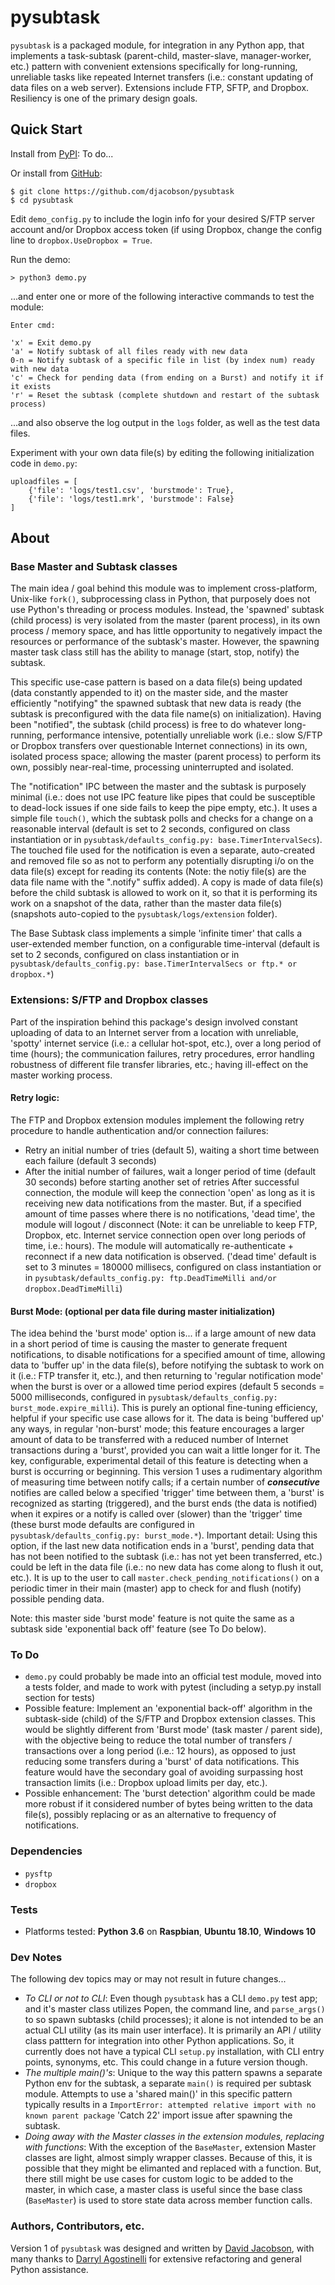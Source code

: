 # pysubtask

`pysubtask` is a packaged module, for integration in any Python app, that implements a task-subtask (parent-child, master-slave, manager-worker, etc.) pattern with convenient extensions specifically for long-running, unreliable tasks like repeated Internet transfers (i.e.: constant updating of data files on a web server). Extensions include FTP, SFTP, and Dropbox. Resiliency is one of the primary design goals.

## Quick Start

Install from [PyPI](https://pypi.python.org/pypi/pysubtask): To do...

Or install from [GitHub](https://github.com/djacobson/pysubtask):

```
$ git clone https://github.com/djacobson/pysubtask
$ cd pysubtask
```

Edit ``demo_config.py`` to include the login info for your desired S/FTP server account and/or Dropbox access token (if using Dropbox, change the config line to ``dropbox.UseDropbox = True``.

Run the demo:

```
> python3 demo.py
```

...and enter one or more of the following interactive commands to test the module:

```
Enter cmd:

'x' = Exit demo.py
'a' = Notify subtask of all files ready with new data
0-n = Notify subtask of a specific file in list (by index num) ready with new data
'c' = Check for pending data (from ending on a Burst) and notify it if it exists
'r' = Reset the subtask (complete shutdown and restart of the subtask process)
```

...and also observe the log output in the ``logs`` folder, as well as the test data files.

Experiment with your own data file(s) by editing the following initialization code in ``demo.py``:

```
uploadfiles = [
	{'file': 'logs/test1.csv', 'burstmode': True},
	{'file': 'logs/test1.mrk', 'burstmode': False}
]
```

## About

### Base Master and Subtask classes

The main idea / goal behind this module was to implement cross-platform, Unix-like ``fork()``, subprocessing class in Python, that purposely does not use Python's threading or process modules. Instead, the 'spawned' subtask (child process) is very isolated from the master (parent process), in its own process / memory space, and has little opportunity to negatively impact the resources or performance of the subtask's master. However, the spawning master task class still has the ability to manage (start, stop, notify) the subtask.

This specific use-case pattern is based on a data file(s) being updated (data constantly appended to it) on the master side, and the master efficiently "notifying" the spawned subtask that new data is ready (the subtask is preconfigured with the data file name(s) on initialization). Having been "notified", the subtask (child process) is free to do whatever long-running, performance intensive, potentially unreliable work (i.e.: slow S/FTP or Dropbox transfers over questionable Internet connections) in its own, isolated process space; allowing the master (parent process) to perform its own, possibly near-real-time, processing uninterrupted and isolated.

The "notification" IPC between the master and the subtask is purposely minimal (i.e.: does not use IPC feature like pipes that could be susceptible to dead-lock issues if one side fails to keep the pipe empty, etc.). It uses a simple file ``touch()``, which the subtask polls and checks for a change on a reasonable interval (default is set to 2 seconds, configured on class instantiation or in ``pysubtask/defaults_config.py: base.TimerIntervalSecs``). The touched file used for the notification is even a separate, auto-created and removed file so as not to perform any potentially disrupting i/o on the data file(s) except for reading its contents (Note: the notiy file(s) are the data file name with the ".notify" suffix added). A copy is made of data file(s) before the child subtask is allowed to work on it, so that it is performing its work on a snapshot of the data, rather than the master data file(s) (snapshots auto-copied to the ``pysubtask/logs/extension`` folder).

The Base Subtask class implements a simple 'infinite timer' that calls a user-extended member function, on a configurable time-interval (default is set to 2 seconds, configured on class instantiation or in ``pysubtask/defaults_config.py: base.TimerIntervalSecs or ftp.* or dropbox.*``)

### Extensions: S/FTP and Dropbox classes

Part of the inspiration behind this package's design involved constant uploading of data to an Internet server from a location with unreliable, 'spotty' internet service (i.e.: a cellular hot-spot, etc.), over a long period of time (hours); the communication failures, retry procedures, error handling robustness of different file transfer libraries, etc.; having ill-effect on the master working process.

#### Retry logic:

The FTP and Dropbox extension modules implement the following retry procedure to handle authentication and/or connection failures:
- Retry an initial number of tries (default 5), waiting a short time between each failure (default 3 seconds)
- After the initial number of failures, wait a longer period of time (default 30 seconds) before starting another set of retries
After successful connection, the module will keep the connection 'open' as long as it is receiving new data notifications from the master. But, if a specified amount of time passes where there is no notifications, 'dead time', the module will logout / disconnect (Note: it can be unreliable to keep FTP, Dropbox, etc. Internet service connection open over long periods of time, i.e.: hours). The module will automatically re-authenticate + reconnect if a new data notification is observed. ('dead time' default is set to 3 minutes = 180000 millisecs, configured on class instantiation or in ``pysubtask/defaults_config.py: ftp.DeadTimeMilli and/or dropbox.DeadTimeMilli``)

#### Burst Mode: (optional per data file during master initialization)

The idea behind the 'burst mode' option is... if a large amount of new data in a short period of time is causing the master to generate frequent notifications, to disable notifications for a specified amount of time, allowing data to 'buffer up' in the data file(s), before notifying the subtask to work on it (i.e.: FTP transfer it, etc.), and then returning to 'regular notification mode' when the burst is over or a allowed time period expires (default 5 seconds = 5000 milliseconds, configured in ``pysubtask/defaults_config.py: burst_mode.expire_milli``). This is purely an optional fine-tuning efficiency, helpful if your specific use case allows for it. The data is being 'buffered up' any ways, in regular 'non-burst' mode; this feature encourages a larger amount of data to be transferred with a reduced number of Internet transactions during a 'burst', provided you can wait a little longer for it. The key, configurable, experimental detail of this feature is detecting when a burst is occurring or beginning. This version 1 uses a rudimentary algorithm of measuring time between notify calls; if a certain number of _**consecutive**_ notifies are called below a specified 'trigger' time between them, a 'burst' is recognized as starting (triggered), and the burst ends (the data is notified) when it expires or a notify is called over (slower) than the 'trigger' time (these burst mode defaults are configured in ``pysubtask/defaults_config.py: burst_mode.*``). Important detail: Using this option, if the last new data notification ends in a 'burst', pending data that has not been notified to the subtask (i.e.: has not yet been transferred, etc.) could be left in the data file (i.e.: no new data has come along to flush it out, etc.). It is up to the user to call ``master.check_pending_notifications()`` on a periodic timer in their main (master) app to check for and flush (notify) possible pending data.

Note: this master side 'burst mode' feature is not quite the same as a subtask side 'exponential back off' feature (see To Do below).

### To Do

- ``demo.py`` could probably be made into an official test module, moved into a tests folder, and made to work with pytest (including a setyp.py install section for tests)
- Possible feature: Implement an 'exponential back-off' algorithm in the subtask-side (child) of the S/FTP and Dropbox extension classes. This would be slightly different from 'Burst mode' (task master / parent side), with the objective being to reduce the total number of transfers / transactions over a long period (i.e.: 12 hours), as opposed to just reducing some transfers during a 'burst' of data notifications. This feature would have the secondary goal of avoiding surpassing host transaction limits (i.e.: Dropbox upload limits per day, etc.).
- Possible enhancement: The 'burst detection' algorithm could be made more robust if it considered number of bytes being written to the data file(s), possibly replacing or as an alternative to frequency of notifications.

### Dependencies

- ``pysftp``
- ``dropbox``

### Tests

- Platforms tested: **Python 3.6** on **Raspbian**, **Ubuntu 18.10**, **Windows 10**

### Dev Notes

The following dev topics may or may not result in future changes...

- _To CLI or not to CLI_: Even though `pysubtask` has a CLI ``demo.py`` test app; and it's master class utilizes Popen, the command line, and ``parse_args()`` to so spawn subtasks (child processes); it alone is not intended to be an actual CLI utility (as its main user interface). It is primarily an API / utility class patttern for integration into other Python applications. So, it currently does not have a typical CLI ``setup.py`` installation, with CLI entry points, synonyms, etc. This could change in a future version though.
- _The multiple main()'s_: Unique to the way this pattern spawns a separate Python env for the subtask, a separate ``main()`` is required per subtask module. Attempts to use a 'shared main()' in this specific pattern typically results in a ``ImportError: attempted relative import with no known parent package`` 'Catch 22' import issue after spawning the subtask.
- _Doing away with the Master classes in the extension modules, replacing with functions_: With the exception of the ``BaseMaster``, extension Master classes are light, almost simply wrapper classes. Because of this, it is possible that they might be elimanted and replaced with a function. But, there still might be use cases for custom logic to be added to the master, in which case, a master class is useful since the base class (``BaseMaster``) is used to store state data across member function calls.

### Authors, Contributors, etc.

Version 1 of `pysubtask` was designed and written by [David Jacobson](http://blog.jacobsonhome.com/), with many thanks to [Darryl Agostinelli](http://www.darrylagostinelli.com/) for extensive refactoring and general Python assistance.
